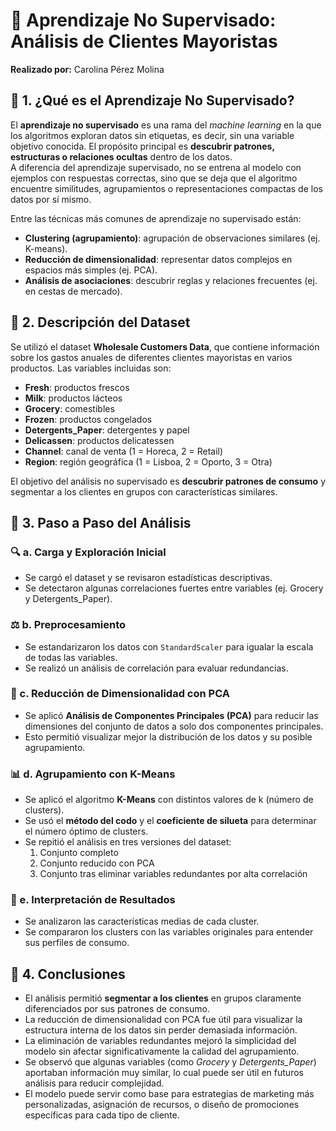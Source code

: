 # 🧠 Aprendizaje No Supervisado: Análisis de Clientes Mayoristas

**Realizado por:** Carolina Pérez Molina

## 📌 1. ¿Qué es el Aprendizaje No Supervisado?

El **aprendizaje no supervisado** es una rama del *machine learning* en la que los algoritmos exploran datos sin etiquetas, es decir, sin una variable objetivo conocida. El propósito principal es **descubrir patrones, estructuras o relaciones ocultas** dentro de los datos.  
A diferencia del aprendizaje supervisado, no se entrena al modelo con ejemplos con respuestas correctas, sino que se deja que el algoritmo encuentre similitudes, agrupamientos o representaciones compactas de los datos por sí mismo.

Entre las técnicas más comunes de aprendizaje no supervisado están:

- **Clustering (agrupamiento)**: agrupación de observaciones similares (ej. K-means).
- **Reducción de dimensionalidad**: representar datos complejos en espacios más simples (ej. PCA).
- **Análisis de asociaciones**: descubrir reglas y relaciones frecuentes (ej. en cestas de mercado).


## 📌 2. Descripción del Dataset

Se utilizó el dataset **Wholesale Customers Data**, que contiene información sobre los gastos anuales de diferentes clientes mayoristas en varios productos. Las variables incluidas son:

- **Fresh**: productos frescos  
- **Milk**: productos lácteos  
- **Grocery**: comestibles  
- **Frozen**: productos congelados  
- **Detergents_Paper**: detergentes y papel  
- **Delicassen**: productos delicatessen  
- **Channel**: canal de venta (1 = Horeca, 2 = Retail)  
- **Region**: región geográfica (1 = Lisboa, 2 = Oporto, 3 = Otra)

El objetivo del análisis no supervisado es **descubrir patrones de consumo** y segmentar a los clientes en grupos con características similares.


## 📌 3. Paso a Paso del Análisis

### 🔍 a. Carga y Exploración Inicial

- Se cargó el dataset y se revisaron estadísticas descriptivas.
- Se detectaron algunas correlaciones fuertes entre variables (ej. Grocery y Detergents_Paper).

### ⚖️ b. Preprocesamiento

- Se estandarizaron los datos con `StandardScaler` para igualar la escala de todas las variables.
- Se realizó un análisis de correlación para evaluar redundancias.

### 🧭 c. Reducción de Dimensionalidad con PCA

- Se aplicó **Análisis de Componentes Principales (PCA)** para reducir las dimensiones del conjunto de datos a solo dos componentes principales.
- Esto permitió visualizar mejor la distribución de los datos y su posible agrupamiento.

### 📊 d. Agrupamiento con K-Means

- Se aplicó el algoritmo **K-Means** con distintos valores de k (número de clusters).
- Se usó el **método del codo** y el **coeficiente de silueta** para determinar el número óptimo de clusters.
- Se repitió el análisis en tres versiones del dataset:
  1. Conjunto completo
  2. Conjunto reducido con PCA
  3. Conjunto tras eliminar variables redundantes por alta correlación

### 🔎 e. Interpretación de Resultados

- Se analizaron las características medias de cada cluster.
- Se compararon los clusters con las variables originales para entender sus perfiles de consumo.


## 📌 4. Conclusiones

- El análisis permitió **segmentar a los clientes** en grupos claramente diferenciados por sus patrones de consumo.
- La reducción de dimensionalidad con PCA fue útil para visualizar la estructura interna de los datos sin perder demasiada información.
- La eliminación de variables redundantes mejoró la simplicidad del modelo sin afectar significativamente la calidad del agrupamiento.
- Se observó que algunas variables (como *Grocery* y *Detergents_Paper*) aportaban información muy similar, lo cual puede ser útil en futuros análisis para reducir complejidad.
- El modelo puede servir como base para estrategias de marketing más personalizadas, asignación de recursos, o diseño de promociones específicas para cada tipo de cliente.
